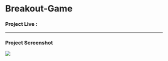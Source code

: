 # Breakout-Game

### Project Live :


--------

### Project Screenshot
![](https://github.com/mohammadxxali/Breakout-Game/blob/main/Screenshot.png)

